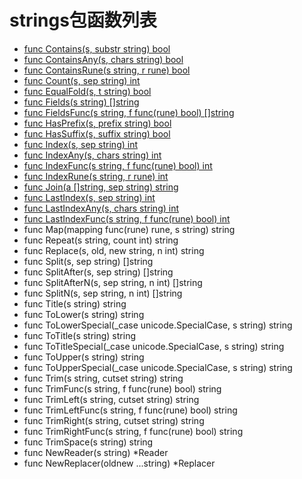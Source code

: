 # strings包函数列表

- [func Contains(s, substr string) bool](Contains.md) 
- [func ContainsAny(s, chars string) bool](ContainsAny.md) 
- [func ContainsRune(s string, r rune) bool](ContainsRune.md) 
- [func Count(s, sep string) int](Count.md) 
- [func EqualFold(s, t string) bool](EqualFold.md) 
- [func Fields(s string) []string](Fields.md) 
- [func FieldsFunc(s string, f func(rune) bool) []string ](FieldsFunc.md)
- [func HasPrefix(s, prefix string) bool](HasPrefix.md) 
- [func HasSuffix(s, suffix string) bool](HasSuffix.md) 
- [func Index(s, sep string) int](Index.md) 
- [func IndexAny(s, chars string) int](IndexAny.md) 
- [func IndexFunc(s string, f func(rune) bool) int](IndexFunc.md) 
- [func IndexRune(s string, r rune) int](IndexRune.md) 
- [func Join(a []string, sep string) string](Join.md) 
- [func LastIndex(s, sep string) int](LastIndex.md) 
- [func LastIndexAny(s, chars string) int](LastIndexAny.md) 
- [func LastIndexFunc(s string, f func(rune) bool) int](LastIndexFunc.md) 
- func Map(mapping func(rune) rune, s string) string 
- func Repeat(s string, count int) string 
- func Replace(s, old, new string, n int) string 
- func Split(s, sep string) []string 
- func SplitAfter(s, sep string) []string 
- func SplitAfterN(s, sep string, n int) []string 
- func SplitN(s, sep string, n int) []string 
- func Title(s string) string 
- func ToLower(s string) string 
- func ToLowerSpecial(_case unicode.SpecialCase, s string) string 
- func ToTitle(s string) string 
- func ToTitleSpecial(_case unicode.SpecialCase, s string) string 
- func ToUpper(s string) string 
- func ToUpperSpecial(_case unicode.SpecialCase, s string) string 
- func Trim(s string, cutset string) string 
- func TrimFunc(s string, f func(rune) bool) string 
- func TrimLeft(s string, cutset string) string 
- func TrimLeftFunc(s string, f func(rune) bool) string 
- func TrimRight(s string, cutset string) string 
- func TrimRightFunc(s string, f func(rune) bool) string 
- func TrimSpace(s string) string
- func NewReader(s string) *Reader 
- func NewReplacer(oldnew ...string) *Replacer 
